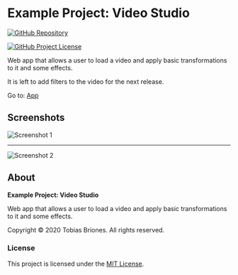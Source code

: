 # Example Project: Video Studio

[![GitHub Repository](https://img.shields.io/static/v1?label=GITHUB&message=REPOSITORY&labelColor=555&color=0277bd&style=for-the-badge&logo=GITHUB)](https://github.com/tobiasbriones/ep-video-studio)

[![GitHub Project License](https://img.shields.io/github/license/tobiasbriones/ep-video-studio.svg?style=flat-square)](https://github.com/tobiasbriones/ep-video-studio/blob/main/LICENSE)

Web app that allows a user to load a video and apply basic transformations to it
and some effects.

It is left to add filters to the video for the next release.

Go to: [App](https://video-studio.ep.dev.mathsoftware.engineer)

## Screenshots

![Screenshot 1](https://github.com/tobiasbriones/ep-video-studio/releases/download/v1.0.0/screenshot-1.png)

---

![Screenshot 2](https://github.com/tobiasbriones/ep-video-studio/releases/download/v1.0.0/screenshot-2.png)

## About

**Example Project: Video Studio**

Web app that allows a user to load a video and apply basic transformations to it
and some effects.

Copyright © 2020 Tobias Briones. All rights reserved.

### License

This project is licensed under the [MIT License](./LICENSE).

